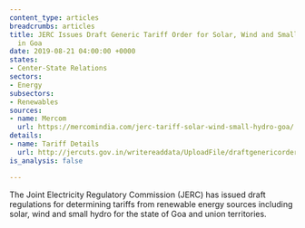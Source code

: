 ```yaml
---
content_type: articles
breadcrumbs: articles
title: JERC Issues Draft Generic Tariff Order for Solar, Wind and Small Hydro Projects
  in Goa
date: 2019-08-21 04:00:00 +0000
states:
- Center-State Relations
sectors:
- Energy
subsectors:
- Renewables
sources:
- name: Mercom
  url: https://mercomindia.com/jerc-tariff-solar-wind-small-hydro-goa/
details:
- name: Tariff Details
  url: http://jercuts.gov.in/writereaddata/UploadFile/draftgenericorder637003641834862278.pdf
is_analysis: false

---
```

The Joint Electricity Regulatory Commission (JERC) has issued draft regulations for determining tariffs from renewable energy sources including solar, wind and small hydro for the state of Goa and union territories.